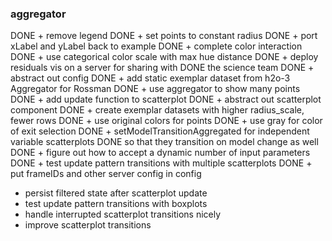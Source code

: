 ### aggregator 
DONE + remove legend
DONE + set points to constant radius
DONE + port xLabel and yLabel back to example
DONE + complete color interaction
DONE + use categorical color scale with max hue distance
DONE + deploy residuals vis on a server for sharing with 
DONE   the science team
DONE + abstract out config
DONE + add static exemplar dataset from h2o-3 Aggregator for Rossman
DONE + use aggregator to show many points
DONE + add update function to scatterplot
DONE + abstract out scatterplot component
DONE + create exemplar datasets with higher radius_scale, fewer rows
DONE + use original colors for points
DONE + use gray for color of exit selection
DONE + setModelTransitionAggregated for independent variable scatterplots
DONE   so that they transition on model change as well
DONE + figure out how to accept a dynamic number of input parameters
DONE + test update pattern transitions with multiple scatterplots
DONE + put frameIDs and other server config in config

+ persist filtered state after scatterplot update
+ test update pattern transitions with boxplots
+ handle interrupted scatterplot transitions nicely
+ improve scatterplot transitions